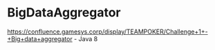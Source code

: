 BigDataAggregator
=================

https://confluence.gamesys.corp/display/TEAMPOKER/Challenge+1+-+Big+data+aggregator - Java 8
